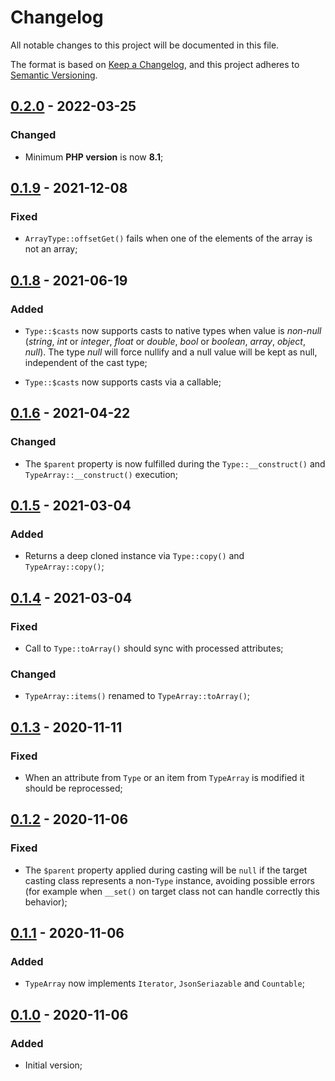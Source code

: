 # Changelog

All notable changes to this project will be documented in this file.

The format is based on [Keep a Changelog](https://keepachangelog.com/en/1.0.0/), and this project adheres to [Semantic Versioning](https://semver.org/spec/v2.0.0.html).

## [0.2.0] - 2022-03-25

### Changed

- Minimum **PHP version** is now **8.1**;

## [0.1.9] - 2021-12-08

### Fixed

- `ArrayType::offsetGet()` fails when one of the elements of the array is not an array;

## [0.1.8] - 2021-06-19

### Added

- `Type::$casts` now supports casts to native types when value is *non-null* (*string*, *int* or *integer*, *float* or *double*, *bool* or *boolean*, *array*, *object*, *null*). The type *null* will force nullify and a null value will be kept as null, independent of the cast type;

- `Type::$casts` now supports casts via a callable;

## [0.1.6] - 2021-04-22

### Changed

- The `$parent` property is now fulfilled during the `Type::__construct()` and `TypeArray::__construct()` execution;

## [0.1.5] - 2021-03-04

### Added

- Returns a deep cloned instance via `Type::copy()` and `TypeArray::copy()`;

## [0.1.4] - 2021-03-04

### Fixed

- Call to `Type::toArray()` should sync with processed attributes;

### Changed

- `TypeArray::items()` renamed to `TypeArray::toArray()`;

## [0.1.3] - 2020-11-11

### Fixed

- When an attribute from `Type` or an item from `TypeArray` is modified it should be reprocessed;

## [0.1.2] - 2020-11-06

### Fixed

- The `$parent` property applied during casting will be `null` if the target casting class represents a non-`Type` instance, avoiding possible errors (for example when `__set()` on target class not can handle correctly this behavior);

## [0.1.1] - 2020-11-06

### Added

- `TypeArray` now implements `Iterator`, `JsonSeriazable` and `Countable`;

## [0.1.0] - 2020-11-06

### Added

- Initial version;

[0.2.0]: https://github.com/rentalhost/vanilla-type/compare/0.1.9..0.2.0

[0.1.9]: https://github.com/rentalhost/vanilla-type/compare/0.1.8..0.1.9

[0.1.8]: https://github.com/rentalhost/vanilla-type/compare/0.1.6..0.1.8

[0.1.6]: https://github.com/rentalhost/vanilla-type/compare/0.1.5..0.1.6

[0.1.5]: https://github.com/rentalhost/vanilla-type/compare/0.1.4..0.1.5

[0.1.4]: https://github.com/rentalhost/vanilla-type/compare/0.1.3..0.1.4

[0.1.3]: https://github.com/rentalhost/vanilla-type/compare/0.1.2..0.1.3

[0.1.2]: https://github.com/rentalhost/vanilla-type/compare/0.1.1..0.1.2

[0.1.1]: https://github.com/rentalhost/vanilla-type/compare/0.1.0..0.1.1

[0.1.0]: https://github.com/rentalhost/vanilla-type/tree/0.1.0
